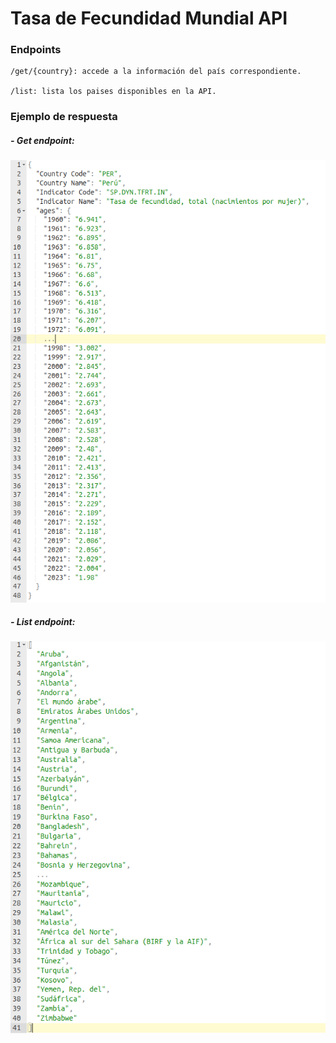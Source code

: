 # Tasa de Fecundidad Mundial API

### Endpoints

```
/get/{country}: accede a la información del país correspondiente.

/list: lista los paises disponibles en la API.
```

### Ejemplo de respuesta

##### - Get endpoint:
![ALT](./img/get_endpoint.png)


##### - List endpoint:
![ALT](./img/list_endpoint.png)